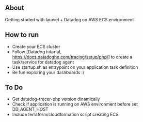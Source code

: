 ## About

Getting started with laravel + Datadog on AWS ECS environment

## How to run

- Create your ECS cluster
- Follow [Datadog tutorial, https://docs.datadoghq.com/tracing/setup/php/] to create a task/service for datadog agent
- Use startup.sh as entrypoint on your application task definition
- Be fun exploring your dashboards :)

## To Do

- Get datadog-tracer-php version dinamically 
- Check if application is running on AWS environment before set DD_AGENT_HOST
- Include terraform/cloudformation script creating ECS
